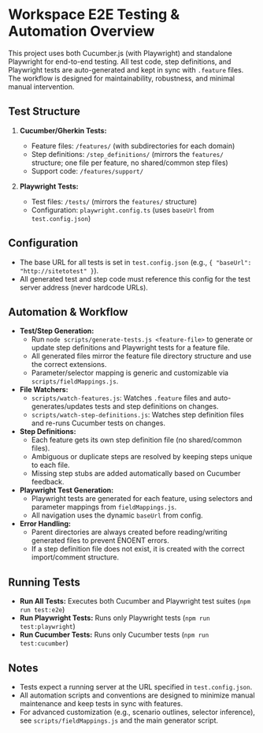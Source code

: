 <!-- Use this file to provide workspace-specific custom instructions to Copilot. For more details, visit https://code.visualstudio.com/docs/copilot/copilot-customization#_use-a-githubcopilotinstructionsmd-file -->

# Workspace E2E Testing & Automation Overview

This project uses both Cucumber.js (with Playwright) and standalone Playwright for end-to-end testing. All test code, step definitions, and Playwright tests are auto-generated and kept in sync with `.feature` files. The workflow is designed for maintainability, robustness, and minimal manual intervention.

## Test Structure
1. **Cucumber/Gherkin Tests:**
   - Feature files: `/features/` (with subdirectories for each domain)
   - Step definitions: `/step_definitions/` (mirrors the `features/` structure; one file per feature, no shared/common step files)
   - Support code: `/features/support/`

2. **Playwright Tests:**
   - Test files: `/tests/` (mirrors the `features/` structure)
   - Configuration: `playwright.config.ts` (uses `baseUrl` from `test.config.json`)

## Configuration
- The base URL for all tests is set in `test.config.json` (e.g., `{ "baseUrl": "http://sitetotest" }`).
- All generated test and step code must reference this config for the test server address (never hardcode URLs).

## Automation & Workflow
- **Test/Step Generation:**
  - Run `node scripts/generate-tests.js <feature-file>` to generate or update step definitions and Playwright tests for a feature file.
  - All generated files mirror the feature file directory structure and use the correct extensions.
  - Parameter/selector mapping is generic and customizable via `scripts/fieldMappings.js`.
- **File Watchers:**
  - `scripts/watch-features.js`: Watches `.feature` files and auto-generates/updates tests and step definitions on changes.
  - `scripts/watch-step-definitions.js`: Watches step definition files and re-runs Cucumber tests on changes.
- **Step Definitions:**
  - Each feature gets its own step definition file (no shared/common files).
  - Ambiguous or duplicate steps are resolved by keeping steps unique to each file.
  - Missing step stubs are added automatically based on Cucumber feedback.
- **Playwright Test Generation:**
  - Playwright tests are generated for each feature, using selectors and parameter mappings from `fieldMappings.js`.
  - All navigation uses the dynamic `baseUrl` from config.
- **Error Handling:**
  - Parent directories are always created before reading/writing generated files to prevent ENOENT errors.
  - If a step definition file does not exist, it is created with the correct import/comment structure.

## Running Tests
- **Run All Tests:** Executes both Cucumber and Playwright test suites (`npm run test:e2e`)
- **Run Playwright Tests:** Runs only Playwright tests (`npm run test:playwright`)
- **Run Cucumber Tests:** Runs only Cucumber tests (`npm run test:cucumber`)

## Notes
- Tests expect a running server at the URL specified in `test.config.json`.
- All automation scripts and conventions are designed to minimize manual maintenance and keep tests in sync with features.
- For advanced customization (e.g., scenario outlines, selector inference), see `scripts/fieldMappings.js` and the main generator script.
